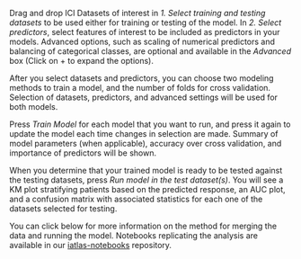 Drag and drop ICI Datasets of interest in *1. Select training and testing datasets* to be used either for training or testing of the model. In *2. Select predictors*, select features of interest to be included as predictors in your models. Advanced options, such as scaling of numerical predictors and balancing of categorical classes, are optional and available in the *Advanced* box (Click on + to expand the options).

After you select datasets and predictors, you can choose two modeling methods to train a model, and the number of folds for cross validation. Selection of datasets, predictors, and advanced settings will be used for both models.

Press *Train Model* for each model that you want to run, and press it again to update the model each time changes in selection are made. Summary of model parameters (when applicable), accuracy over cross validation, and importance of predictors will be shown.

When you determine that your trained model is ready to be tested against the testing datasets, press *Run model in the test dataset(s)*. You will see a KM plot stratifying patients based on the predicted response, an AUC plot, and a confusion matrix with associated statistics for each one of the datasets selected for testing.

You can click below for more information on the method for merging the data and running the model. Notebooks replicating the analysis are available in our [iatlas-notebooks](https://github.com/CRI-iAtlas/iatlas-notebooks) repository.








